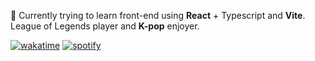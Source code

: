 💙 Currently trying to learn front-end using **React** + Typescript and **Vite**. League of Legends player and **K-pop** enjoyer.

[![wakatime](https://wakatime.com/badge/user/0d86cff6-0498-4eb2-8242-9682b7fc8932.svg)](https://wakatime.com/@0d86cff6-0498-4eb2-8242-9682b7fc8932)
[![spotify](https://api.statusbadges.me/badge/spotify/155765543218053120)](https://api.statusbadges.me/openspotify/155765543218053120)
